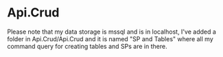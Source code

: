 # Api.Crud
Please note that my data storage is mssql and is in localhost, I've added a folder in Api.Crud/Api.Crud and it is named "SP and Tables" where all my command query for creating tables and SPs are in there.
